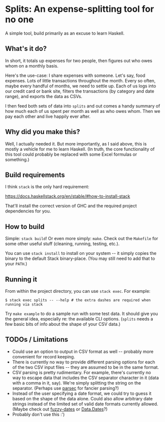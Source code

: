 # Splits: An expense-splitting tool for no one

A simple tool, build primarily as an excuse to learn Haskell.

## What's it do?

In short, it totals up expenses for two people, then figures out who owes whom
on a monthly basis.

Here's the use-case: I share expenses with someone. Let's say, food expenses.
Lots of little transactions throughout the month. Every so often, maybe every
handful of months, we need to settle up. Each of us logs into our credit card
or bank site, filters the transactions (by category and date range), and
exports the data as CSVs.

I then feed both sets of data into `splits` and out comes a handy summary of
how much each of us spent per month as well as who owes whom. Then we pay each
other and live happily ever after.

## Why did you make this?

Well, I actually needed it. But more importantly, as I said above, this is
mostly a vehicle for me to learn Haskell. (In truth, the core functionality of
this tool could probably be replaced with some Excel formulas or something.)

## Build requirements

I think `stack` is the only hard requirement:

https://docs.haskellstack.org/en/stable/#how-to-install-stack

That'll install the correct version of GHC and the required project
dependencies for you.

## How to build

Simple: `stack build`! Or even more simply: `make`. Check out the `Makefile`
for some other useful stuff (cleaning, running, testing, etc.).

You can use `stack install` to install on your system -- it simply copies the
binary to the default Stack binary-place. (You may still need to add that to
your `PATH`.)

## Running it

From within the project directory, you can use `stack exec`. For example:

```
$ stack exec splits -- --help # the extra dashes are required when running via stack
```

Try `make example` to do a sample run with some test data. It should give you
the general idea, especially re: the available CLI options. (`splits` needs a
few basic bits of info about the shape of your CSV data.)

## TODOs / Limitations

* Could use an option to output in CSV format as well -- probably more
  convenient for record keeping.
* There is currently no way to provide different parsing options for each of
  the two CSV input files -- they are assumed to be in the same format.
* CSV parsing is pretty rudimentary. For example, there's currently no way to
  escape data that includes the CSV separator character in it (data with a
  comma in it, say). We're simply splitting the string on the separator.
  (Perhaps use
  [parsec](https://www.stackage.org/lts-19.25/package/parsec-3.1.14.0) for
  fancier parsing?)
* Instead of the user specifying a date format, we could try to guess it based
  on the shape of the data alone. Could also allow arbitrary date strings
  instead of the limited set of valid date formats currently allowed. (Maybe
  check out
  [fuzzy-dates](https://www.stackage.org/lts-19.25/package/fuzzy-dates-0.1.1.2)
  or
  [Data.Dates](https://hackage.haskell.org/package/dates-0.2.3.2/docs/Data-Dates.html)?)
* Probably don't use this :')
